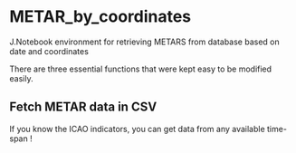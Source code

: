 # METAR_by_coordinates
J.Notebook environment for retrieving METARS from database based on date and coordinates

There are three essential functions that were kept easy to be modified easily.

## Fetch METAR data in CSV
If you know the ICAO indicators, you can get data from any available time-span
!
